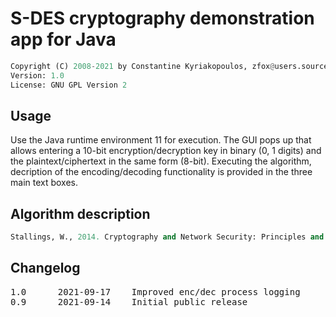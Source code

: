 # S-DES cryptography demonstration app for Java

```python
Copyright (C) 2008-2021 by Constantine Kyriakopoulos, zfox@users.sourceforge.net
Version: 1.0
License: GNU GPL Version 2
```

## Usage

Use the Java runtime environment 11 for execution. The GUI pops up that allows entering a 10-bit encryption/decryption key in binary (0, 1 digits) and the plaintext/ciphertext in the same form (8-bit). Executing the algorithm, decription of the encoding/decoding functionality is provided in the three main text boxes.

## Algorithm description

```python
Stallings, W., 2014. Cryptography and Network Security: Principles and Practice, 6th Edition, Appendix G.
```

## Changelog

<pre>
1.0      2021-09-17    Improved enc/dec process logging
0.9      2021-09-14    Initial public release
</pre>
